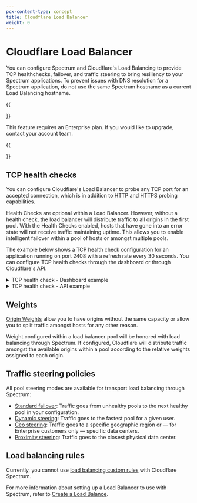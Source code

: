 ```yaml
---
pcx-content-type: concept
title: Cloudflare Load Balancer
weight: 0
---
```


# Cloudflare Load Balancer

You can configure Spectrum and Cloudflare's Load Balancing to provide TCP healthchecks, failover, and traffic steering to bring resiliency to your Spectrum applications. To prevent issues with DNS resolution for a Spectrum application, do not use the same Spectrum hostname as a current Load Balancing hostname.

{{<Aside type="note" header="Note">}}

This feature requires an Enterprise plan. If you would like to upgrade, contact your account team.

{{</Aside>}}

## TCP health checks

You can configure Cloudflare's Load Balancer to probe any TCP port for an accepted connection, which is in addition to HTTP and HTTPS probing capabilities.

Health Checks are optional within a Load Balancer. However, without a health check, the load balancer will distribute traffic to all origins in the first pool. With the Health Checks enabled, hosts that have gone into an error state will not receive traffic maintaining uptime. This allows you to enable intelligent failover within a pool of hosts or amongst multiple pools.

The example below shows a TCP health check configuration for an application running on port 2408 with a refresh rate every 30 seconds. You can configure TCP health checks through the dashboard or through Cloudflare's API.

<details>
<summary>
  TCP health check - Dashboard example
</summary>
<div class="special-class" markdown="1">

![Health Check UI](/spectrum/img/load-balancing/spectrum-tcp-check.png)

</div>
</details>

<details>
<summary>
  TCP health check - API example
</summary>
  <div class="special-class" markdown="1">
{{<raw>}}<pre class="CodeBlock CodeBlock-with-rows CodeBlock-scrolls-horizontally CodeBlock-is-light-in-light-theme CodeBlock--language-bash" language="bash"><code><span class="CodeBlock--rows"><span class="CodeBlock--rows-content"><span class="CodeBlock--row"><span class="CodeBlock--row-indicator"></span><div class="CodeBlock--row-content"><span class="CodeBlock--token-function">curl</span><span class="CodeBlock--token-plain"> </span><span class="CodeBlock--token-string">'https://api.cloudflare.com/client/v4/organizations/{ORG_ID}/load_balancers/monitors'</span><span class="CodeBlock--token-plain">  </span><span class="CodeBlock--token-punctuation">\</span></div></span><span class="CodeBlock--row"><span class="CodeBlock--row-indicator"></span><div class="CodeBlock--row-content"><span class="CodeBlock--token-plain">-H </span><span class="CodeBlock--token-string">'Content-Type: application/json'</span><span class="CodeBlock--token-plain"> </span><span class="CodeBlock--token-punctuation">\</span></div></span><span class="CodeBlock--row"><span class="CodeBlock--row-indicator"></span><div class="CodeBlock--row-content"><span class="CodeBlock--token-plain">-H </span><span class="CodeBlock--token-string">'X-Auth-Email: user@example.com'</span><span class="CodeBlock--token-plain"> </span><span class="CodeBlock--token-punctuation">\</span></div></span><span class="CodeBlock--row"><span class="CodeBlock--row-indicator"></span><div class="CodeBlock--row-content"><span class="CodeBlock--token-plain">-H </span><span class="CodeBlock--token-string">'X-Auth-Key: 00000000000'</span><span class="CodeBlock--token-plain"> </span><span class="CodeBlock--token-punctuation">\</span></div></span><span class="CodeBlock--row"><span class="CodeBlock--row-indicator"></span><div class="CodeBlock--row-content"><span class="CodeBlock--token-plain">-X POST --data </span><span class="CodeBlock--token-string">'{&quot;description&quot;:&quot;Spectrum Health Check&quot;,&quot;type&quot;:&quot;tcp&quot;,&quot;port&quot;:2048,&quot;interval&quot;:30,&quot;retries&quot;:2,&quot;timeout&quot;:5,&quot;method&quot;:&quot;connection_established&quot;}'</span><span class="CodeBlock--token-plain">
</span></div></span></span></span></code></pre>{{</raw>}}
{{<raw>}}<pre class="CodeBlock CodeBlock-with-rows CodeBlock-scrolls-horizontally CodeBlock-is-light-in-light-theme CodeBlock--language-json" language="json"><code><span class="CodeBlock--rows"><span class="CodeBlock--rows-content"><span class="CodeBlock--row"><span class="CodeBlock--row-indicator"></span><div class="CodeBlock--row-content"><span class="CodeBlock--token-punctuation">{</span></div></span><span class="CodeBlock--row"><span class="CodeBlock--row-indicator"></span><div class="CodeBlock--row-content"><span class="CodeBlock--token-plain">  </span><span class="CodeBlock--token-property">&quot;description&quot;</span><span class="CodeBlock--token-operator">:</span><span class="CodeBlock--token-plain"> </span><span class="CodeBlock--token-string">&quot;Spectrum Health Check&quot;</span><span class="CodeBlock--token-punctuation">,</span></div></span><span class="CodeBlock--row"><span class="CodeBlock--row-indicator"></span><div class="CodeBlock--row-content"><span class="CodeBlock--token-plain">  </span><span class="CodeBlock--token-property">&quot;type&quot;</span><span class="CodeBlock--token-operator">:</span><span class="CodeBlock--token-plain"> </span><span class="CodeBlock--token-string">&quot;tcp&quot;</span><span class="CodeBlock--token-punctuation">,</span></div></span><span class="CodeBlock--row"><span class="CodeBlock--row-indicator"></span><div class="CodeBlock--row-content"><span class="CodeBlock--token-plain">  </span><span class="CodeBlock--token-property">&quot;port&quot;</span><span class="CodeBlock--token-operator">:</span><span class="CodeBlock--token-plain"> </span><span class="CodeBlock--token-number">2048</span><span class="CodeBlock--token-punctuation">,</span></div></span><span class="CodeBlock--row"><span class="CodeBlock--row-indicator"></span><div class="CodeBlock--row-content"><span class="CodeBlock--token-plain">  </span><span class="CodeBlock--token-property">&quot;interval&quot;</span><span class="CodeBlock--token-operator">:</span><span class="CodeBlock--token-plain"> </span><span class="CodeBlock--token-number">30</span><span class="CodeBlock--token-punctuation">,</span></div></span><span class="CodeBlock--row"><span class="CodeBlock--row-indicator"></span><div class="CodeBlock--row-content"><span class="CodeBlock--token-plain">  </span><span class="CodeBlock--token-property">&quot;retries&quot;</span><span class="CodeBlock--token-operator">:</span><span class="CodeBlock--token-plain"> </span><span class="CodeBlock--token-number">2</span><span class="CodeBlock--token-punctuation">,</span></div></span><span class="CodeBlock--row"><span class="CodeBlock--row-indicator"></span><div class="CodeBlock--row-content"><span class="CodeBlock--token-plain">  </span><span class="CodeBlock--token-property">&quot;timeout&quot;</span><span class="CodeBlock--token-operator">:</span><span class="CodeBlock--token-plain"> </span><span class="CodeBlock--token-number">5</span><span class="CodeBlock--token-punctuation">,</span></div></span><span class="CodeBlock--row"><span class="CodeBlock--row-indicator"></span><div class="CodeBlock--row-content"><span class="CodeBlock--token-plain">  </span><span class="CodeBlock--token-property">&quot;method&quot;</span><span class="CodeBlock--token-operator">:</span><span class="CodeBlock--token-plain"> </span><span class="CodeBlock--token-string">&quot;connection_established&quot;</span><span class="CodeBlock--token-plain">
</span></div></span><span class="CodeBlock--row"><span class="CodeBlock--row-indicator"></span><div class="CodeBlock--row-content"><span class="CodeBlock--token-punctuation">}</span><span class="CodeBlock--token-plain">
</span></div></span></span></span></code></pre>{{</raw>}}

</div>
</details>

## Weights

[Origin Weights](/load-balancing/understand-basics/traffic-steering/origin-level-steering/#weights) allow you to have origins without the same capacity or allow you to split traffic amongst hosts for any other reason.

Weight configured within a load balancer pool will be honored with load balancing through Spectrum. If configured, Cloudflare will distribute traffic amongst the available origins within a pool according to the relative weights assigned to each origin.

## Traffic steering policies

All pool steering modes are available for transport load balancing through Spectrum:

- [Standard failover](/load-balancing/understand-basics/traffic-steering/steering-policies/standard-options/#off---failover): Traffic goes from unhealthy pools to the next healthy pool in your configuration.
- [Dynamic steering](/load-balancing/understand-basics/traffic-steering/steering-policies/dynamic-steering/): Traffic goes to the fastest pool for a given user.
- [Geo steering](/load-balancing/understand-basics/traffic-steering/steering-policies/geo-steering/): Traffic goes to a specific geographic region or — for Enterprise customers only — specific data centers.
- [Proximity steering](/load-balancing/understand-basics/traffic-steering/steering-policies/proximity-steering/): Traffic goes to the closest physical data center.

## Load balancing rules

Currently, you cannot use [load balancing custom rules](/load-balancing/additional-options/load-balancing-rules/) with Cloudflare Spectrum.

For more information about setting up a Load Balancer to use with Spectrum, refer to [Create a Load Balance](/spectrum/how-to/create-load-balancer/).
